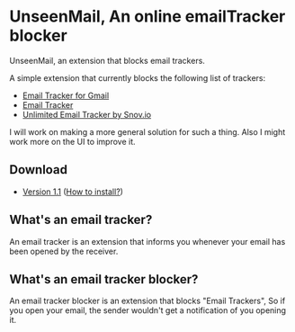 # UnseenMail, An online emailTracker blocker
UnseenMail, an extension that blocks email trackers.

A simple extension that currently blocks the following list of trackers:
* [Email Tracker for Gmail](https://chrome.google.com/webstore/detail/email-tracker-for-gmail-m/ndnaehgpjlnokgebbaldlmgkapkpjkkb?hl=en)
* [Email Tracker](chrome.google.com/webstore/detail/email-tracker/bnompdfnhdbgdaoanapncknhmckenfog/)
* [Unlimited Email Tracker by Snov.io](https://chrome.google.com/webstore/detail/unlimited-email-tracker-b/gojogohjgpelafgaeejgelmplndppifh)

I will work on making a more general solution for such a thing. Also I might work more on the UI to improve it.

## Download
* [Version 1.1](https://github.com/M0ngi/UnseenMail-MailTracker-blocker/archive/refs/heads/main.zip) ([How to install?](https://youtu.be/CHhaKoPnB-c))

## What's an email tracker?
An email tracker is an extension that informs you whenever your email has been opened by the receiver.

## What's an email tracker blocker?
An email tracker blocker is an extension that blocks "Email Trackers", So if you open your email, the sender wouldn't get a notification of you opening it.
